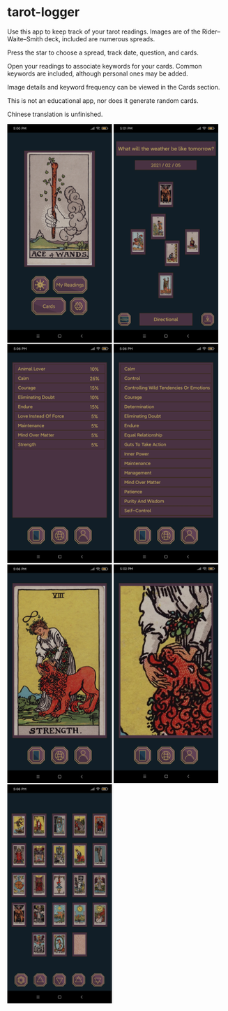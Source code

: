 # tarot-logger

Use this app to keep track of your tarot readings. Images are of the Rider–Waite–Smith deck, included are numerous spreads. 

Press the star to choose a spread, track date, question, and cards.

Open your readings to associate keywords for your cards. Common keywords are included, although personal ones may be added.

Image details and keyword frequency can be viewed in the Cards section.

This is not an educational app, nor does it generate random cards. 

Chinese translation is unfinished.

<img src="https://github.com/LacChe/tarot-logger/blob/main/pics/1.jpg" width="240" />
<img src="https://github.com/LacChe/tarot-logger/blob/main/pics/2.jpg" width="240" />
<img src="https://github.com/LacChe/tarot-logger/blob/main/pics/3.jpg" width="240" />
<img src="https://github.com/LacChe/tarot-logger/blob/main/pics/4.jpg" width="240" />
<img src="https://github.com/LacChe/tarot-logger/blob/main/pics/5.jpg" width="240" />
<img src="https://github.com/LacChe/tarot-logger/blob/main/pics/6.jpg" width="240" />
<img src="https://github.com/LacChe/tarot-logger/blob/main/pics/7.jpg" width="240" />
